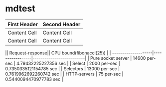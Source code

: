 # mdtest
| First Header  | Second Header |
| ------------- | ------------- |
| Content Cell  | Content Cell  |
| Content Cell  | Content Cell  |

|| Request-response|| CPU bound(fibonacci(25)) | 
| --------------------|-----------------|--------------------------|
| Pure socket server  | 14600 per-sec   | 4.79432225227356 sec     |
| Select              | 2000  per-sec   | 0.7350335121154785 sec   |
| Selectors           | 13000 per-sec   | 0.7619962692260742 sec   |
| HTTP-servers        | 75    per-sec   | 0.5440094470977783 sec   |
